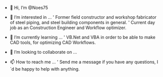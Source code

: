 - 👋 Hi, I’m @Noes75
- 👀 I’m interested in ... 
  ' Former field constructor and workshop fabricator of steel piping, and steel building components in general. 
  ' Current day job as an Construction Engineer and Workflow optimizer.
- 🌱 I’m currently learning ...
  ' VB.Net and VBA in order to be able to make CAD tools, for optimizing CAD Workflows.
  
- 💞️ I’m looking to collaborate on ...
- 📫 How to reach me ...
  ' Send me a message if you have any questions, I´d be happy to help with anything. 

<!---
Noes75/Noes75 is a ✨ special ✨ repository because its `README.md` (this file) appears on your GitHub profile.
You can click the Preview link to take a look at your changes.
--->
